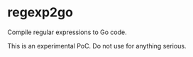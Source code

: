 # regexp2go

Compile regular expressions to Go code.

This is an experimental PoC. Do not use for anything serious.
